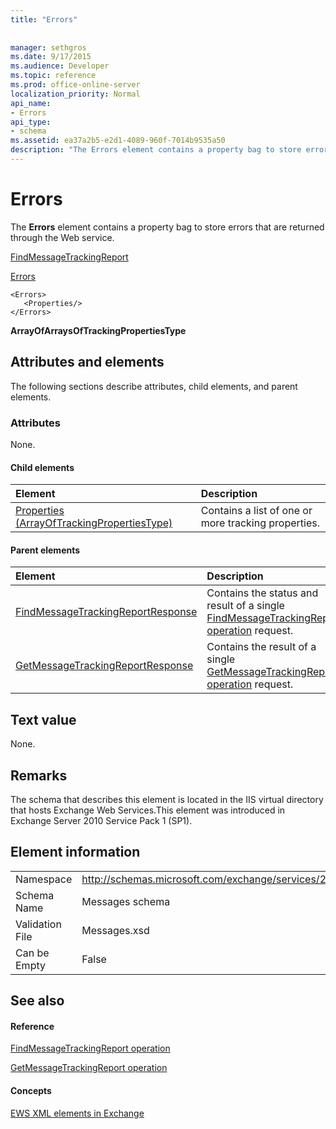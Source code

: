 ```yaml
---
title: "Errors"
 
 
manager: sethgros
ms.date: 9/17/2015
ms.audience: Developer
ms.topic: reference
ms.prod: office-online-server
localization_priority: Normal
api_name:
- Errors
api_type:
- schema
ms.assetid: ea37a2b5-e2d1-4089-960f-7014b9535a50
description: "The Errors element contains a property bag to store errors that are returned through the Web service."
---
```


# Errors

The **Errors** element contains a property bag to store errors that are returned through the Web service. 
  
[FindMessageTrackingReport](findmessagetrackingreport.md)
  
[Errors](errors-ex15websvcsotherref.md)
  
```
<Errors>
   <Properties/>
</Errors>
```

 **ArrayOfArraysOfTrackingPropertiesType**
## Attributes and elements

The following sections describe attributes, child elements, and parent elements.
  
### Attributes

None.
  
#### Child elements

|**Element**|**Description**|
|:-----|:-----|
|[Properties (ArrayOfTrackingPropertiesType)](properties-arrayoftrackingpropertiestype.md) <br/> |Contains a list of one or more tracking properties.  <br/> |
   
#### Parent elements

|**Element**|**Description**|
|:-----|:-----|
|[FindMessageTrackingReportResponse](findmessagetrackingreportresponse.md) <br/> |Contains the status and result of a single [FindMessageTrackingReport operation](findmessagetrackingreport-operation.md) request.  <br/> |
|[GetMessageTrackingReportResponse](getmessagetrackingreportresponse.md) <br/> |Contains the result of a single [GetMessageTrackingReport operation](getmessagetrackingreport-operation.md) request.  <br/> |
   
## Text value

None.
  
## Remarks

The schema that describes this element is located in the IIS virtual directory that hosts Exchange Web Services.This element was introduced in Exchange Server 2010 Service Pack 1 (SP1).
  
## Element information

|||
|:-----|:-----|
|Namespace  <br/> |http://schemas.microsoft.com/exchange/services/2006/messages  <br/> |
|Schema Name  <br/> |Messages schema  <br/> |
|Validation File  <br/> |Messages.xsd  <br/> |
|Can be Empty  <br/> |False  <br/> |
   
## See also

#### Reference

[FindMessageTrackingReport operation](findmessagetrackingreport-operation.md)
  
[GetMessageTrackingReport operation](getmessagetrackingreport-operation.md)
#### Concepts

[EWS XML elements in Exchange](ews-xml-elements-in-exchange.md)

